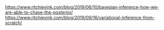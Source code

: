 https://www.ritchievink.com/blog/2019/06/10/bayesian-inference-how-we-are-able-to-chase-the-posterior/
https://www.ritchievink.com/blog/2019/09/16/variational-inference-from-scratch/
